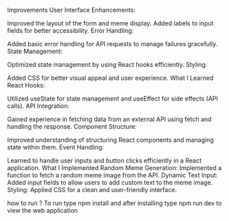 Improvements
User Interface Enhancements:

Improved the layout of the form and meme display.
Added labels to input fields for better accessibility.
Error Handling:

Added basic error handling for API requests to manage failures gracefully.
State Management:

Optimized state management by using React hooks efficiently.
Styling:

Added CSS for better visual appeal and user experience.
What I Learned
React Hooks:

Utilized useState for state management and useEffect for side effects (API calls).
API Integration:

Gained experience in fetching data from an external API using fetch and handling the response.
Component Structure:

Improved understanding of structuring React components and managing state within them.
Event Handling:

Learned to handle user inputs and button clicks efficiently in a React application.
What I Implemented
Random Meme Generation:
Implemented a function to fetch a random meme image from the API.
Dynamic Text Input:
Added input fields to allow users to add custom text to the meme image.
Styling:
Applied CSS for a clean and user-friendly interface.

how to run ?
To run type npm install and after installing type npm run dev to view the web application
